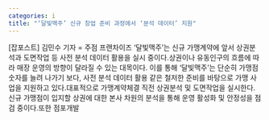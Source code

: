 ```yaml
---
categories: i
title: "‘달빛맥주’ 신규 창업 준비 과정에서 ‘분석 데이터’ 지원"
---
```

[잡포스트] 김민수 기자 = 주점 프랜차이즈 ‘달빛맥주’는 신규 가맹계약에 앞서 상권분석과 도면작업 등 사전 분석 데이터 활용을 실시 중이다.상권이나 유동인구의 흐름에 따라 매장 운영의 방향이 달라질 수 있는 대목이다. 이를 통해 ‘달빛맥주’는 단순히 가맹점 숫자를 늘려 나가기 보다, 사전 분석 데이터 활용 같은 철저한 준비를 바탕으로 가맹 사업을 지원하고 있다.대표적으로 가맹계약체결 직전 상권분석 및 도면작업을 실시한다. 신규 가맹점이 입지할 상권에 대한 본사 차원의 분석을 통해 운영 활성화 및 안정성을 점검 중이다.또한 점포개발